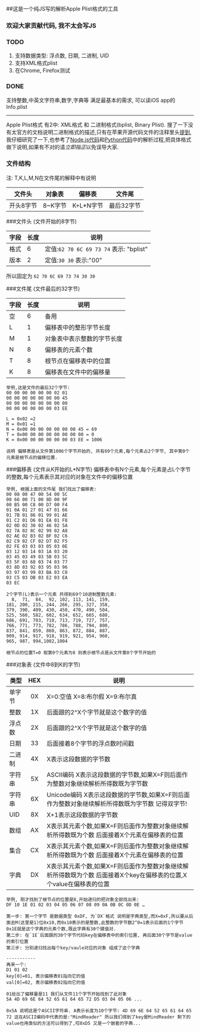 ##这是一个纯JS写的解析Apple Plist格式的工具

### 欢迎大家贡献代码, 我不太会写JS

### TODO
1. 支持数据类型: 浮点数, 日期, 二进制, UID
2. 支持XML格式plist
3. 在Chrome, Firefox测试


### DONE
支持整数,中英文字符串,数字,字典等 满足最基本的需求, 可以读iOS app的Info.plist

----

Apple Plist格式 有2中: XML格式 和 二进制格式(bplist, Binary Plist). 搜了一下没有太官方的文档说明二进制格式的描述,只有在苹果开源代码文件的注释里头[提到](http://opensource.apple.com/source/CF/CF-550/CFBinaryPList.c), 我仔细研究了一下,也参考了[Node.js代码](https://gist.github.com/clee/1007217)和[Python代码](https://github.com/farcaller/bplist-python/blob/master/bplist.py)中的解析过程,把具体格式做下说明,如果有不对的请*立即指正*以免误导大家.

### 文件结构
注: T,K,L,M,N在文件尾的解释中有说明
	
文件头 | 对象表 | 偏移表 | 文件尾  
--- | --- | --- | ---
开头8字节 | 8~K字节 | K+L*N字节 | 最后32字节


###文件头 (文件开始的8字节)

字段 | 长度 | 说明
--- | ---- |----
格式 | 6|	定值:`62 70 6C 69 73 74`   表示: "bplist"
版本 | 2|	定值:`30 30` 				表示:"00"

所以固定为 `62 70 6C 69 73 74 30 30`    

###文件尾 (文件最后的32字节)

字段 | 长度 | 说明
--- | ---- |----
空 	| 6		| 备用
L |1| 偏移表中的整形字节长度 
M |1| 对象表中表示整数的字节长度	
N |8| 偏移表的元素个数 
T |8| 根节点在偏移表中的位置 
K |8| 偏移表在文件中的偏移量

``` 
举例,这是文件的最后32个字节: 
00 00 00 00 00 00 02 01   
00 00 00 00 00 00 00 45   
00 00 00 00 00 00 00 00  
00 00 00 00 00 00 03 EE 

L = 0x02 =2  
M = 0x01 =1  
N = 0x00 00 00 00 00 00 00 45 = 69
T = 0x00 00 00 00 00 00 00 00 = 0
K = 0x00 00 00 00 00 00 03 EE = 1006

说明 偏移表是从文件第1006个字节开始的, 共有69个元素,每个元素占2个字节, 其中第0个元素是根节点的偏移位置.

```
  

###偏移表 (文件从K开始的L*N字节)
    偏移表中有N个元素,每个元素是占L个字节的整数,每个元素表示其对应的对象在文件中的偏移位置
```
举例, 根据上面的文件尾 我们找出了偏移表:
00 08 00 47 00 54 00 5C 
00 66 00 71 00 8D 00 9F 
00 B5 00 C8 00 D7 00 F4 
01 0A 01 27 01 47 01 66 
01 7B 01 86 01 99 01 AE 
01 C2 01 D6 01 EA 01 F8 
02 0D 02 30 02 46 02 5A 
02 7A 02 8C 02 99 02 A8 
02 AE 02 B3 02 BF 02 C6 
02 C9 02 CF 02 D7 02 F5 
02 FE 03 03 03 05 03 0E 
03 12 03 14 03 1A 03 20 
03 45 03 49 03 5B 03 5C 
03 5F 03 68 03 74 03 77 
03 8D 03 92 03 95 03 96 
03 97 03 99 03 BA 03 C0 
03 C5 03 DB 03 E2 03 EA 
03 EC

2个字节(L)表示一个元素 共得到69个10进制整数元素:
  8,  71,  84,  92, 102, 113, 141, 159, 
181, 200, 215, 244, 266, 295, 327, 358, 
379, 390, 409, 430, 450, 470, 490, 504, 
525, 560, 582, 602, 634, 652, 665, 680, 
686, 691, 703, 710, 713, 719, 727, 757, 
766, 771, 773, 782, 786, 788, 794, 800, 
837, 841, 859, 860, 863, 872, 884, 887, 
909, 914, 917, 918, 919, 921, 954, 960, 
965, 987, 994,1002,1004

根节点的位置T=0 取第0个元素为8 则表示根节点是从文件第8个字节开始的
```
	
	
###对象表 (文件中8到K的字节)

类型		| HEX	| 说明
------ 	| :---:	| ---
单字节	| 0X	| X=0:空值 X=8:布尔假 X=9:布尔真
整数		| 1X	| 后面跟的2^X个字节就是这个数字的值
浮点数	| 2X	| 后面跟的2^X个字节就是这个数字的值
日期		| 33	| 后面接着8个字节的浮点数时间戳
二进制	| 4X	| X表示这段数据的字节数
字符串	| 5X	| ASCII编码 X表示这段数据的字节数,如果X=F则后面作为整数对象继续解析所得数既为字节数
字符串	| 6X	| Unicode编码 X表示这段数据的字节数,如果X=F则后面作为整数对象继续解析所得数既为字节数 记得双字节!
UID		| 8X	| X+1表示这段数据的字节数
数组		| AX	| X表示其元素个数,如果X=F则后面作为整数对象继续解析所得数既为个数 后面接着X个元素在偏移表的位置
集合		| CX	| X表示其元素个数,如果X=F则后面作为整数对象继续解析所得数既为个数 后面接着X个元素在偏移表的位置
字典		| DX	| X表示其元素个数,如果X=F则后面作为整数对象继续解析所得数既为个数 后面接着X个key在偏移表的位置,X个value在偏移表的位置

```
举例, 刚才找到了根节点的位置是8,开始递归的把对象全部找出来:
DF 10 1E 01 02 03 04 05 06 07 08 09 0A 0B 0C 0D 0E …

第一步: 第一个字节 是数据类型 0xDF, 为`DX`格式 说明是字典类型,而X=0xF,所以要从后面去M(这里是1)位0x10,而0x10表示的是整数,此整数的字节数2^0=1表示后面的1个字节0x1E就是这个字典的元素个数,既此字典有30个键值对.  
第二步: 在`1E`后面跟的30个字节代码key在偏移表中的索引位置, 再后面30个字节是value的索引位置
第三步: 分别递归找出每个key/vaule对应的对象 组成了这个字典

-----------
再来一个: 
D1 01 02 
key[0]=01, 表示偏移表01指向它的值
val[0]=02, 表示偏移表02指向它的值

01给出了偏移量是11 我们从文件11个字节开始找到了此对象
5A 4D 69 6E 64 52 65 61 64 65 72 D5 03 04 05 06 ...

0x5A 说明这是个ASCII字符串. A表示长度为10个字节: 4D 69 6E 64 52 65 61 64 65 72 这在ASCII编码中代表的是:"MindReader" 所以我们得到了key是MindReader 剩下的value也用类似的方法可以得到了,哎0xD5 又是一个嵌套的字典... 

```